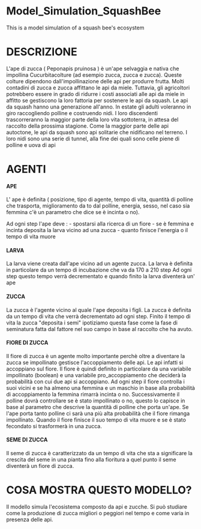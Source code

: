 # Model_Simulation_SquashBee
 This is a model simulation of a squash bee's ecosystem

# DESCRIZIONE
L'ape di zucca ( Peponapis pruinosa ) è un'ape selvaggia e nativa che impollina Cucurbitacolture (ad esempio zucca, zucca e zucca). Queste colture dipendono dall'impollinazione delle api per produrre frutta. Molti contadini di zucca e zucca affittano le api da miele. Tuttavia, gli agricoltori potrebbero essere in grado di ridurre i costi associati alle api da miele in affitto se gestiscono la loro fattoria per sostenere le api da squash.
 Le api da squash hanno una generazione all'anno. In estate gli adulti voleranno in giro raccogliendo polline e costruendo nidi. I loro discendenti trascorreranno la maggior parte della loro vita sottoterra, in attesa del raccolto della prossima stagione. Come la maggior parte delle api autoctone, le api da squash sono api solitarie che nidificano nel terreno. I loro nidi sono una serie di tunnel, alla fine dei quali sono celle piene di polline e uova di api

# AGENTI 
#### APE
L' ape è definita ( posizione, tipo di agente, tempo di vita, quantità di polline che trasporta, miglioramento da to dal polline, energia, sesso, nel caso sia femmina c'è un parametro che dice se è incinta o no).

Ad ogni step l'ape deve : 
                          - spostarsi alla ricerca di un fiore
                          - se è femmina e incinta deposita la larva vicino ad una zucca
                          - quanto finisce l'energia o il tempo di vita muore

#### LARVA
La larva viene creata dall'ape vicino ad un agente zucca.
La larva è definita in particolare da un tempo di incubazione che va da 170 a 210 step
Ad ogni step questo tempo verrà decrementato e quando finito la larva diventerà un' ape

#### ZUCCA
La zucca è l'agente vicino al quale l'ape deposita i figli.
La zucca è definita da un tempo di vita che verrà decrementato ad ogni step.
Finito il tempo di vita la zucca "deposita i semi" ipotiziamo questa fase come la fase di seminatura fatta dal fattore nel suo campo in base al raccolto che ha avuto.

#### FIORE DI ZUCCA
Il fiore di zucca è un agente molto importante perchè oltre a diventare la zucca se impollinato gestisce l'accoppiamento delle api.
Le api infatti si accoppiano sul fiore.
Il fiore è quindi definito in particolare da una variabile impollinato (boolean) e una variabile pro_accoppiamento che deciderà la probabilità con cui due api si accoppiano.
Ad ogni step il fiore controlla i suoi vicini e se ha almeno una femmina e un maschio in base alla probabilità di accoppiamento la femmina rimarrà incinta o no.
Successivamente il polline dovrà controllare se è stato impollinato o no, questo lo capisce in base al parametro che descrive la quantità di polline che porta un'ape. Se l'ape porta tanto polline ci sarà una più alta probabilità che il fiore rimanga impollinato.
Quando il fiore finisce il suo tempo di vita muore e se è stato fecondato si trasformerà in una zucca.


#### SEME DI ZUCCA
Il seme di zucca è caratterizzato da un tempo di vita che sta a significare la crescita del seme in una pianta fino alla fioritura a quel punto il seme diventerà un fiore di zucca.

# COSA MOSTRA QUESTO MODELLO?
Il modello simula l'ecosistema composto da api e zucche. Si può studiare come la produzione di zucca migliori o peggiori nel tempo e come varia in presenza delle api.

